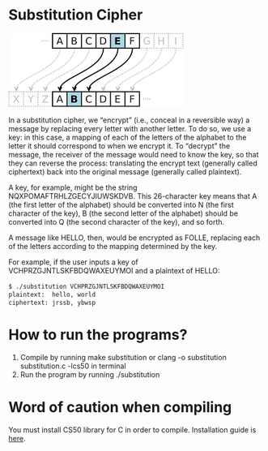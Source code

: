 # Substitution Cipher

![substitution-cipher](img/substitution.png)

In a substitution cipher, we “encrypt” (i.e., conceal in a reversible way) a message by replacing every letter with another letter. To do so, we use a key: in this case, a mapping of each of the letters of the alphabet to the letter it should correspond to when we encrypt it. To “decrypt” the message, the receiver of the message would need to know the key, so that they can reverse the process: translating the encrypt text (generally called ciphertext) back into the original message (generally called plaintext).

A key, for example, might be the string NQXPOMAFTRHLZGECYJIUWSKDVB. This 26-character key means that A (the first letter of the alphabet) should be converted into N (the first character of the key), B (the second letter of the alphabet) should be converted into Q (the second character of the key), and so forth.

A message like HELLO, then, would be encrypted as FOLLE, replacing each of the letters according to the mapping determined by the key.

For example, if the user inputs a key of VCHPRZGJNTLSKFBDQWAXEUYMOI and a plaintext of HELLO:

```
$ ./substitution VCHPRZGJNTLSKFBDQWAXEUYMOI
plaintext:  hello, world
ciphertext: jrssb, ybwsp
```


# How to run the programs?

1. Compile by running make substitution or clang -o substitution substitution.c -lcs50 in terminal
2. Run the program by running ./substitution


# Word of caution when compiling

You must install CS50 library for C in order to compile. Installation guide is [here](https://cs50.readthedocs.io/library/c/). 